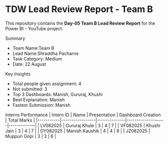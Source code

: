 # TDW Lead Review Report - Team B

This repository contains the **Day-05 Team B Lead Review Report** for the Power BI - YouTube project.  

 Summary
- Team Name:Team B  
- Lead Name:Shraddha Pacharne  
- Task Category: Medium  
- Date: 22 August  

 Key Insights
- Total people given assignment: 4
- Not submitted: 3 
- Top 3 Dashboards: Manish, Gururaj, Khushi  
- Best Explanation: Manish  
- Fastest Submission: Manish  

Interns Performance
| Intern ID | Name             | Presentation | Dashboard Creation | Total Marks |
|-----------|-----------------|--------------|-------------------|-------------|
| LV082025  | Gururaj Khule   | 3            | 4                 | 7           |
| VF082025  | Khushi Jain     | 3            | 4                 | 7           |
| DY082025  | Manish Kaushik  | 4            | 4                 | 8           |
| JZ082025  | Muppuri Gopi    | 3            | 3                 | 6           |


